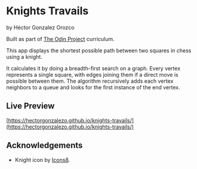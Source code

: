# Knights Travails

by Héctor Gonzalez Orozco

Built as part of [The Odin Project](https://www.theodinproject.com/) curriculum.

This app displays the shortest possible path between two squares in chess using a knight.

It calculates it by doing a breadth-first search on a graph. Every vertex represents a single square, with edges joining them if a direct move is possible between them. The algorithm recursively adds each vertex neighbors to a queue and looks for the first instance of the end vertex.

## Live Preview

[https://hectorgonzalezo.github.io/knights-travails/](https://hectorgonzalezo.github.io/knights-travails/)

## Acknowledgements

- Knight icon by [Icons8](https://icons8.com).
